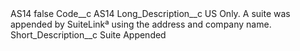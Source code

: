 <?xml version="1.0" encoding="UTF-8"?>
<CustomMetadata xmlns="http://soap.sforce.com/2006/04/metadata" xmlns:xsi="http://www.w3.org/2001/XMLSchema-instance" xmlns:xsd="http://www.w3.org/2001/XMLSchema">
    <label>AS14</label>
    <protected>false</protected>
    <values>
        <field>Code__c</field>
        <value xsi:type="xsd:string">AS14</value>
    </values>
    <values>
        <field>Long_Description__c</field>
        <value xsi:type="xsd:string">US Only. A suite was appended by SuiteLinkª using the address and company name.</value>
    </values>
    <values>
        <field>Short_Description__c</field>
        <value xsi:type="xsd:string">Suite Appended</value>
    </values>
</CustomMetadata>
